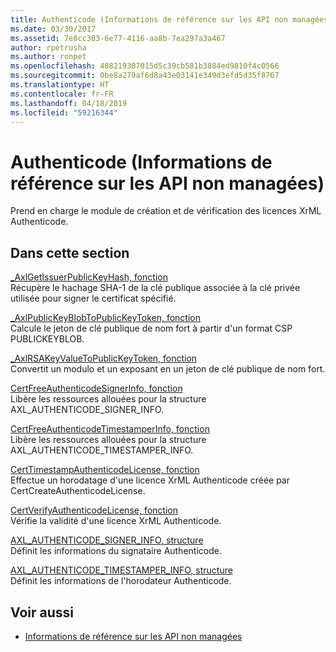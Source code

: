 ```yaml
---
title: Authenticode (Informations de référence sur les API non managées)
ms.date: 03/30/2017
ms.assetid: 7e8cc303-6e77-4116-aa8b-7ea297a3a467
author: rpetrusha
ms.author: ronpet
ms.openlocfilehash: 408219307015d5c39cb581b3884ed9810f4c0566
ms.sourcegitcommit: 0be8a279af6d8a43e03141e349d3efd5d35f8767
ms.translationtype: HT
ms.contentlocale: fr-FR
ms.lasthandoff: 04/18/2019
ms.locfileid: "59216344"
---
```

# <a name="authenticode-unmanaged-api-reference"></a>Authenticode (Informations de référence sur les API non managées)
Prend en charge le module de création et de vérification des licences XrML Authenticode.  
  
## <a name="in-this-section"></a>Dans cette section  
 [_AxlGetIssuerPublicKeyHash, fonction](../../../../docs/framework/unmanaged-api/authenticode/axlgetissuerpublickeyhash-function.md)  
 Récupère le hachage SHA-1 de la clé publique associée à la clé privée utilisée pour signer le certificat spécifié.  
  
 [_AxlPublicKeyBlobToPublicKeyToken, fonction](../../../../docs/framework/unmanaged-api/authenticode/axlpublickeyblobtopublickeytoken-function.md)  
 Calcule le jeton de clé publique de nom fort à partir d'un format CSP PUBLICKEYBLOB.  
  
 [_AxlRSAKeyValueToPublicKeyToken, fonction](../../../../docs/framework/unmanaged-api/authenticode/axlrsakeyvaluetopublickeytoken-function.md)  
 Convertit un modulo et un exposant en un jeton de clé publique de nom fort.  
  
 [CertFreeAuthenticodeSignerInfo, fonction](../../../../docs/framework/unmanaged-api/authenticode/certfreeauthenticodesignerinfo-function.md)  
 Libère les ressources allouées pour la structure AXL_AUTHENTICODE_SIGNER_INFO.  
  
 [CertFreeAuthenticodeTimestamperInfo, fonction](../../../../docs/framework/unmanaged-api/authenticode/certfreeauthenticodetimestamperinfo-function.md)  
 Libère les ressources allouées pour la structure AXL_AUTHENTICODE_TIMESTAMPER_INFO.  
  
 [CertTimestampAuthenticodeLicense, fonction](../../../../docs/framework/unmanaged-api/authenticode/certtimestampauthenticodelicense-function.md)  
 Effectue un horodatage d'une licence XrML Authenticode créée par CertCreateAuthenticodeLicense.  
  
 [CertVerifyAuthenticodeLicense, fonction](../../../../docs/framework/unmanaged-api/authenticode/certverifyauthenticodelicense-function.md)  
 Vérifie la validité d'une licence XrML Authenticode.  
  
 [AXL_AUTHENTICODE_SIGNER_INFO, structure](../../../../docs/framework/unmanaged-api/authenticode/axl-authenticode-signer-info-structure.md)  
 Définit les informations du signataire Authenticode.  
  
 [AXL_AUTHENTICODE_TIMESTAMPER_INFO, structure](../../../../docs/framework/unmanaged-api/authenticode/axl-authenticode-timestamper-info-structure.md)  
 Définit les informations de l'horodateur Authenticode.  
  
## <a name="see-also"></a>Voir aussi

- [Informations de référence sur les API non managées](../../../../docs/framework/unmanaged-api/index.md)
